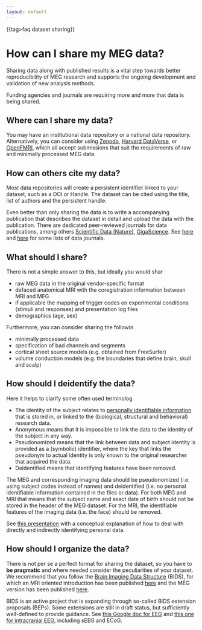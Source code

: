 ```yaml
---
layout: default
---
```


{{tag>faq dataset sharing}}

# How can I share my MEG data?

Sharing data along with published results is a vital step towards better reproducibility of MEG research and supports the ongoing development and validation of new analysis methods.

Funding agencies and journals are requiring more and more that data is being shared. 

## Where can I share my data?

You may have an institutional data repository or a national data repository. Alternatively, you can consider using [Zenodo](http://zenodo.org/), [Harvard DataVerse](https://thedata.harvard.edu), or [OpenFMRI](http://openfmri.org/), which all accept submissions that suit the requirements of raw and minimally processed MEG data.

## How can others cite my data?

Most data repositories will create a persistent identifier linked to your dataset, such as a DOI or Handle. The dataset can be cited using the title, list of authors and the persistent handle.

Even better than only sharing the data is to write a accompanying publication that describes the dataset in detail and upload the data with the publication. There are dedicated peer-reviewed journals for data publications, among others [Scientific Data (Nature)](http://www.nature.com/sdata/), [GigaScience](http://www.gigasciencejournal.com/). See [here](https://www.wiki.ed.ac.uk/display/datashare/Sources+of+dataset+peer+review) and [here](http://proj.badc.rl.ac.uk/preparde/blog/DataJournalsList) for some lists of data journals.

## What should I share?

There is not a simple answer to this, but ideally you would shar

   * raw MEG data in the original vendor-specific format
   * defaced anatomical MRI with the coregistration information between MRI and MEG
   * if applicable the mapping of trigger codes on experimental conditions (stimuli and responses) and presentation log files
   * demographics (age, sex)

Furthermore, you can consider sharing the followin

   * minimally processed data
   * specification of bad channels and segments
   * cortical sheet source models (e.g. obtained from FreeSurfer)
   * volume conduction models (e.g. the boundaries that define brain, skull and scalp)

## How should I deidentify the data?

Here it helps to clarify some often used terminolog

   * The identity of the subject relates to [personally identifiable information](https://en.wikipedia.org/wiki/Personally_identifiable_information) that is stored in, or linked to the (biological, structural and behavioral) research data.
   * Anonymous means that it is impossible to link the data to the identity of the subject in any way.
   * Pseudonomized means that the link between data and subject identity is provided as a (symbolic) identifier, where the key that links the pseudonym to actual identity is only known to the original researcher that acquired the data.
   * Deidentified means that identifying features have been removed.

The MEG and corresponding imaging data should be pseudonomized (i.e. using subject codes instead of names) and deidentified (i.e. no personal identifiable information contained in the files or data). For both MEG and MRI that means that the subject name and exact date of birth should not be stored in the header of the MEG dataset. For the MRI, the identifiable features of the imaging data (i.e. the face) should be removed.

See [this presentation](http://slideshare.net/RobertOostenveld/cuttingeeg-open-science-open-data-and-bids-for-eeg) with a conceptual explanation of how to deal with directly and indirectly identifying personal data.  
## How should I organize the data?

There is not per se a perfect format for sharing the dataset, so you have to **be pragmatic** and where needed consider the peculiarities of your dataset. We recommend that you follow the [Brain Imaging Data Structure](http://bids.neuroimaging.io/) (BIDS), for which an MRI oriented introduction has been published [here](http://www.nature.com/articles/sdata201644) and the MEG version has been published [here](https://www.nature.com/articles/sdata2018110).

BIDS is an active project that is expanding through so-called BIDS extension proposals (BEPs). Some extensions are still in draft status, but sufficiently well-defined to provide guidance. See [this Google doc for EEG](http://bit.ly/bids_eeg) and [this one for intracranial EEG](http://bit.ly/bids_ieeg), including sEEG and ECoG.
